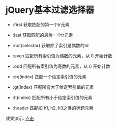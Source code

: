 jQuery基本过滤选择器
============
+ :first 获取匹配的第一个tr元素

+ :last 获取匹配的最后一个tr元素

+ :not(selector) 获取除了索引是偶数的td

+ :even 匹配所有索引值为偶数的元素，从 0 开始计数

+ :odd 匹配所有索引值为奇数的元素，从 0 开始计数

+ :eq(index) 匹配一个给定索引值的元素

+ :gt(index) 匹配所有大于给定索引值的元素

+ :lt(index) 匹配所有小于给定索引值的元素

+ :header 匹配如 h1, h2, h3之类的标题元素

效果演示: <a href="http://itmyhome.com/jquery-basic-selector/" target="_blank">点击</a>